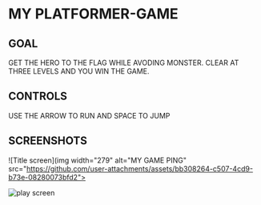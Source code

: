 # MY PLATFORMER-GAME

## GOAL

GET THE HERO TO THE FLAG WHILE AVODING MONSTER. CLEAR AT THREE LEVELS AND YOU WIN THE GAME.

## CONTROLS

USE THE ARROW TO RUN AND SPACE TO JUMP

## SCREENSHOTS

![Title screen](img width="279" alt="MY GAME  PING" src="https://github.com/user-attachments/assets/bb308264-c507-4cd9-b73e-08280073bfd2">

![play screen](<img width="279" alt="MY GAME PING" src="https://github.com/user-attachments/assets/ef151ba2-e23a-49c8-a6d7-0d7a06aa3101">
)
